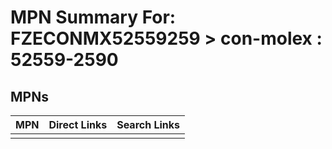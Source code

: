 



# MPN Summary For: FZECONMX52559259 > con-molex : 52559-2590

## MPNs
  

|MPN|Direct Links|Search Links|
| :--- | :--- | :--- |
||||
